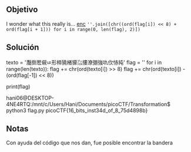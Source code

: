 ## Objetivo
I wonder what this really is... [enc](https://mercury.picoctf.net/static/77a2b202236aa741e988581e78d277a6/enc) `''.join([chr((ord(flag[i]) << 8) + ord(flag[i + 1])) for i in range(0, len(flag), 2)])`
## Solución
texto = '灩捯䍔䙻ㄶ形楴獟楮獴㌴摟潦弸強㕤㐸㤸扽'
flag = ''
for i in range(len(texto)):
    flag += chr(ord(texto[i]) >> 8)
    flag += chr(ord(texto[i]) - (ord(flag[-1]) << 8))

print(flag)

hani06@DESKTOP-4NE4RTQ:/mnt/c/Users/Hani/Documents/picoCTF/Transformation$ python3 flag.py
picoCTF{16_bits_inst34d_of_8_75d4898b}
## Notas
Con ayuda del código que nos dan, fue posible encontrar la bandera
